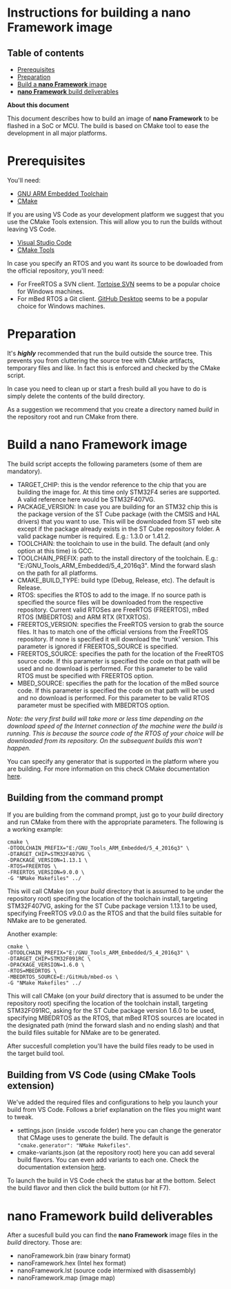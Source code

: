 # Instructions for building a **nano Framework** image

## Table of contents ##

- [Prerequisites](#Prerequisites)
- [Preparation](#Preparation)
- [Build a **nano Framework** image](#BuildNanoFrameworkImage)
- [**nano Framework** build deliverables](#NanoFrameworkBuildDeliverables)

**About this document**

This document describes how to build an image of **nano Framework** to be flashed in a SoC or MCU.
The build is based on CMake tool to ease the development in all major platforms.

<a name="Prerequisites"></a>
# Prerequisites

You'll need:
- [GNU ARM Embedded Toolchain](https://developer.arm.com/open-source/gnu-toolchain/gnu-rm/downloads)
- [CMake](https://cmake.org/)

If you are using VS Code as your development platform we suggest that you use the CMake Tools extension. This will allow you to run the builds without leaving VS Code.
- [Visual Studio Code](http://code.visualstudio.com/)
- [CMake Tools](https://marketplace.visualstudio.com/items?itemName=vector-of-bool.cmake-tools)

In case you specify an RTOS and you want its source to be dowloaded from the official repository, you'll need:
- For FreeRTOS a SVN client. [Tortoise SVN](https://tortoisesvn.net/downloads) seems to be a popular choice for Windows machines.
- For mBed RTOS a Git client. [GitHub Desktop](https://desktop.github.com/) seems to be a popular choice for Windows machines.

<a name="Preparation"></a>
# Preparation

It's ***highly*** recommended that run the build outside the source tree. This prevents you from cluttering the source tree with CMake artifacts, temporary files and like. 
In fact this is enforced and checked by the CMake script.

In case you need to clean up or start a fresh build all you have to do is simply delete the contents of the build directory.

As a suggestion we recommend that you create a directory named *build* in the repository root and run CMake from there.


<a name="BuildNanoFrameworkImage"></a>
# Build a **nano Framework** image

The build script accepts the following parameters (some of them are mandatory).
- TARGET_CHIP: this is the vendor reference to the chip that you are building the image for. At this time only STM32F4 series are supported. A valid reference here would be STM32F407VG.
- PACKAGE_VERSION: In case you are building for an STM32 chip this is the package version of the ST Cube package (with the CMSIS and HAL drivers) that you want to use. This will be downloaded from ST web site except if the package already exists in the ST Cube repository folder. A valid package number is required. E.g.: 1.3.0 or 1.41.2.  
- TOOLCHAIN: the toolchain to use in the build. The default (and only option at this time) is GCC.
- TOOLCHAIN_PREFIX: path to the install directory of the toolchain. E.g.: "E:/GNU_Tools_ARM_Embedded/5_4_2016q3". Mind the forward slash on the path for all platforms.
- CMAKE_BUILD_TYPE: build type (Debug, Release, etc). The default is Release.
- RTOS: specifies the RTOS to add to the image. If no source path is specified the source files will be downloaded from the respective repository. Current valid RTOSes are FreeRTOS (FREERTOS), mBed RTOS (MBEDRTOS) and ARM RTX (RTXRTOS).
- FREERTOS_VERSION: specifies the FreeRTOS version to grab the source files. It has to match one of the official versions from the FreeRTOS repository. If none is specified it will download the 'trunk' version. This parameter is ignored if FREERTOS_SOURCE is specified. 
- FREERTOS_SOURCE: specifies the path for the location of the FreeRTOS source code. If this parameter is specified the code on that path will be used and no download is performed. For this parameter to be valid RTOS must be specified with FREERTOS option. 
- MBED_SOURCE: specifies the path for the location of the mBed source code. If this parameter is specified the code on that path will be used and no download is performed. For this parameter to be valid RTOS parameter must be specified with MBEDRTOS option. 

_Note: the very first build will take more or less time depending on the download speed of the Internet connection of the machine were the build is running. This is because the source code of the RTOS of your choice will be downloaded from its repository. On the subsequent builds this won't happen._

You can specify any generator that is supported in the platform where you are building.
For more information on this check CMake documentation [here](https://cmake.org/cmake/help/v3.7/manual/cmake-generators.7.html?highlight=generator).

## Building from the command prompt

If you are building from the command prompt, just go to your *build* directory and run CMake from there with the appropriate parameters. 
The following is a working example:

```
cmake \
-DTOOLCHAIN_PREFIX="E:/GNU_Tools_ARM_Embedded/5_4_2016q3" \
-DTARGET_CHIP=STM32F407VG \
-DPACKAGE_VERSION=1.13.1 \
-RTOS=FREERTOS \
-FREERTOS_VERSION=9.0.0 \
-G "NMake Makefiles" ../ 
```

This will call CMake (on your *build* directory that is assumed to be under the repository root) specifing the location of the toolchain install, targeting STM32F407VG, asking for the ST Cube package version 1.13.1 to be used, specifying FreeRTOS v9.0.0 as the RTOS and that the build files suitable for NMake are to be generated.

Another example:

```
cmake \
-DTOOLCHAIN_PREFIX="E:/GNU_Tools_ARM_Embedded/5_4_2016q3" \
-DTARGET_CHIP=STM32F091RC \
-DPACKAGE_VERSION=1.6.0 \
-RTOS=MBEDRTOS \
-MBEDRTOS_SOURCE=E:/GitHub/mbed-os \
-G "NMake Makefiles" ../ 
```

This will call CMake (on your *build* directory that is assumed to be under the repository root) specifing the location of the toolchain install, targeting STM32F091RC, asking for the ST Cube package version 1.6.0 to be used, specifying MBEDRTOS as the RTOS, that mBed RTOS sources are located in the designated path (mind the forward slash and no ending slash) and that the build files suitable for NMake are to be generated.

After succesfull completion you'll have the build files ready to be used in the target build tool.

## Building from VS Code (using CMake Tools extension)

We've added the required files and configurations to help you launch your build from VS Code.
Follows a brief explanation on the files you might want to tweak.

- settings.json (inside .vscode folder) here you can change the generator that CMage uses to generate the build. The default is ```"cmake.generator": "NMake Makefiles"```.
- cmake-variants.json (at the repository root) here you can add several build flavors. You can even add variants to each one. Check the documentation extension [here](https://github.com/vector-of-bool/vscode-cmake-tools/blob/develop/docs/build_variants.md).

To launch the build in VS Code check the status bar at the bottom. Select the build flavor and then click the build buttom (or hit F7).


<a name="NanoFrameworkBuildDeliverables"></a>
# **nano Framework** build deliverables

After a sucesfull build you can find the **nano Framework** image files in the *build* directory. Those are:
- nanoFramework.bin (raw binary format)
- nanoFramework.hex (Intel hex format)
- nanoFramework.lst (source code intermixed with disassembly)
- nanoFramework.map (image map) 
